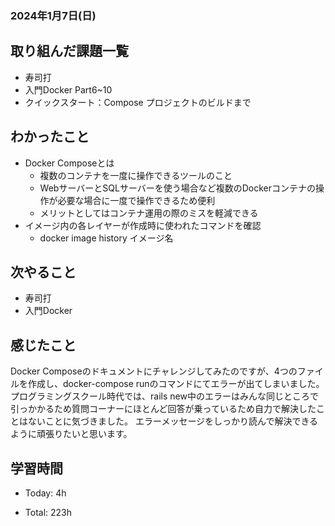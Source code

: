 ### 2024年1月7日(日)

## 取り組んだ課題一覧

- 寿司打
- 入門Docker Part6~10
- クイックスタート：Compose プロジェクトのビルドまで

## わかったこと

- Docker Composeとは
  - 複数のコンテナを一度に操作できるツールのこと
  - WebサーバーとSQLサーバーを使う場合など複数のDockerコンテナの操作が必要な場合に一度で操作できるため便利
  - メリットとしてはコンテナ運用の際のミスを軽減できる
- イメージ内の各レイヤーが作成時に使われたコマンドを確認
  - docker image history イメージ名


## 次やること

- 寿司打
- 入門Docker

## 感じたこと

 Docker Composeのドキュメントにチャレンジしてみたのですが、4つのファイルを作成し、docker-compose runのコマンドにてエラーが出てしまいました。
 プログラミングスクール時代では、rails new中のエラーはみんな同じところで引っかかるため質問コーナーにほとんど回答が乗っているため自力で解決したことはないことに気づきました。
 エラーメッセージをしっかり読んで解決できるように頑張りたいと思います。

## 学習時間

- Today: 4h

- Total: 223h
